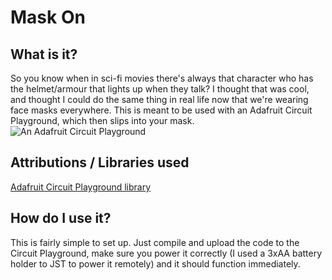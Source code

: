 # Mask On
 
## What is it?
So you know when in sci-fi movies there's always that character who has the helmet/armour that lights up when they talk? I thought that was cool, and thought I could do the same thing in real life now that we're wearing face masks everywhere. This is meant to be used with an Adafruit Circuit Playground, which then slips into your mask.
![An Adafruit Circuit Playground](https://cdn-learn.adafruit.com/assets/assets/000/031/961/medium800/circuit_playground_3000_front_lit_ORIG.jpg?1461687520)

## Attributions / Libraries used
[Adafruit Circuit Playground library](https://github.com/adafruit/Adafruit_CircuitPlayground)

## How do I use it?

This is fairly simple to set up. Just compile and upload the code to the Circuit Playground, make sure you power it correctly (I used a 3xAA battery holder to JST to power it remotely) and it should function immediately.
